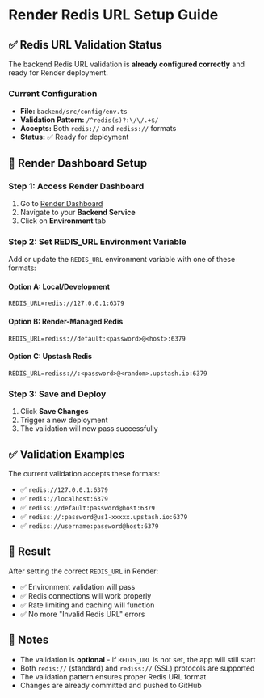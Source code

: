 # Render Redis URL Setup Guide

## ✅ Redis URL Validation Status

The backend Redis URL validation is **already configured correctly** and ready for Render deployment.

### Current Configuration

- **File:** `backend/src/config/env.ts`
- **Validation Pattern:** `/^redis(s)?:\/\/.+$/`
- **Accepts:** Both `redis://` and `rediss://` formats
- **Status:** ✅ Ready for deployment

## 🚀 Render Dashboard Setup

### Step 1: Access Render Dashboard

1. Go to [Render Dashboard](https://dashboard.render.com)
2. Navigate to your **Backend Service**
3. Click on **Environment** tab

### Step 2: Set REDIS_URL Environment Variable

Add or update the `REDIS_URL` environment variable with one of these formats:

#### Option A: Local/Development

```
REDIS_URL=redis://127.0.0.1:6379
```

#### Option B: Render-Managed Redis

```
REDIS_URL=rediss://default:<password>@<host>:6379
```

#### Option C: Upstash Redis

```
REDIS_URL=rediss://:<password>@<random>.upstash.io:6379
```

### Step 3: Save and Deploy

1. Click **Save Changes**
2. Trigger a new deployment
3. The validation will now pass successfully

## ✅ Validation Examples

The current validation accepts these formats:

- ✅ `redis://127.0.0.1:6379`
- ✅ `redis://localhost:6379`
- ✅ `rediss://default:password@host:6379`
- ✅ `rediss://:password@us1-xxxxx.upstash.io:6379`
- ✅ `rediss://username:password@host:6379`

## 🎯 Result

After setting the correct `REDIS_URL` in Render:

- ✅ Environment validation will pass
- ✅ Redis connections will work properly
- ✅ Rate limiting and caching will function
- ✅ No more "Invalid Redis URL" errors

## 📝 Notes

- The validation is **optional** - if `REDIS_URL` is not set, the app will still start
- Both `redis://` (standard) and `rediss://` (SSL) protocols are supported
- The validation pattern ensures proper Redis URL format
- Changes are already committed and pushed to GitHub
